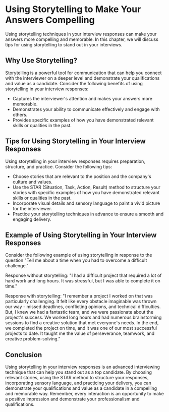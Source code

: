 Using Storytelling to Make Your Answers Compelling
================================================================================================

Using storytelling techniques in your interview responses can make your answers more compelling and memorable. In this chapter, we will discuss tips for using storytelling to stand out in your interviews.

Why Use Storytelling?
---------------------

Storytelling is a powerful tool for communication that can help you connect with the interviewer on a deeper level and demonstrate your qualifications and value as a candidate. Consider the following benefits of using storytelling in your interview responses:

* Captures the interviewer's attention and makes your answers more memorable.
* Demonstrates your ability to communicate effectively and engage with others.
* Provides specific examples of how you have demonstrated relevant skills or qualities in the past.

Tips for Using Storytelling in Your Interview Responses
-------------------------------------------------------

Using storytelling in your interview responses requires preparation, structure, and practice. Consider the following tips:

* Choose stories that are relevant to the position and the company's culture and values.
* Use the STAR (Situation, Task, Action, Result) method to structure your stories with specific examples of how you have demonstrated relevant skills or qualities in the past.
* Incorporate visual details and sensory language to paint a vivid picture for the interviewer.
* Practice your storytelling techniques in advance to ensure a smooth and engaging delivery.

Example of Using Storytelling in Your Interview Responses
---------------------------------------------------------

Consider the following example of using storytelling in response to the question "Tell me about a time when you had to overcome a difficult challenge."

Response without storytelling: "I had a difficult project that required a lot of hard work and long hours. It was stressful, but I was able to complete it on time."

Response with storytelling: "I remember a project I worked on that was particularly challenging. It felt like every obstacle imaginable was thrown our way - missed deadlines, conflicting opinions, and technical difficulties. But, I knew we had a fantastic team, and we were passionate about the project's success. We worked long hours and had numerous brainstorming sessions to find a creative solution that met everyone's needs. In the end, we completed the project on time, and it was one of our most successful projects to date. It taught me the value of perseverance, teamwork, and creative problem-solving."

Conclusion
----------

Using storytelling in your interview responses is an advanced interviewing technique that can help you stand out as a top candidate. By choosing relevant stories, using the STAR method to structure your responses, incorporating sensory language, and practicing your delivery, you can demonstrate your qualifications and value as a candidate in a compelling and memorable way. Remember, every interaction is an opportunity to make a positive impression and demonstrate your professionalism and qualifications.
